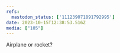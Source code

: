 ```yaml
---
refs:
  mastodon_status: ['111239071891792995']
date: 2023-10-15T12:38:53.516Z
media: ["105"]
---
```


<p>Airplane or rocket? </p>

